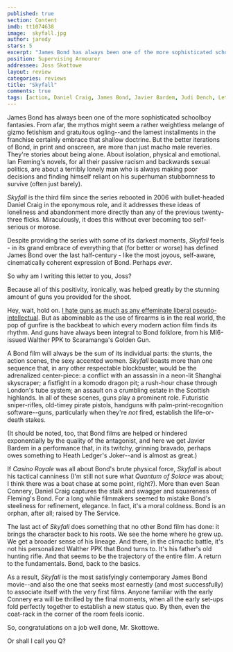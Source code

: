 ```yaml
---
published: true
section: Content
imdb: tt1074638
image:  skyfall.jpg
author: jaredy 
stars: 5
excerpt: "James Bond has always been one of the more sophisticated schoolboy fantasies. From afar, the mythos might seem a rather weightless melange of gizmo fetishism and gratuitous ogling&mdash;and the lamest installments in the franchise certainly embrace that shallow doctrine. But the better iterations of Bond, in print and onscreen, are more than just macho male reveries. They&rsquo;re stories about being alone. About isolation, physical and emotional. Ian Fleming&rsquo;s novels, for all their passive racism and backwards sexual politics, are about a terribly lonely man who is always making poor decisions and finding himself reliant on his superhuman stubbornness to survive (often just barely)."
position: Supervising Armourer
addressee: Joss Skottowe
layout: review
categories: reviews
title: "Skyfall"
comments: true
tags: [action, Daniel Craig, James Bond, Javier Bardem, Judi Dench, Letters, Sam Mendes]
---
```

James Bond has always been one of the more sophisticated schoolboy fantasies. From afar, the mythos might seem a rather weightless melange of gizmo fetishism and gratuitous ogling--and the lamest installments in the franchise certainly embrace that shallow doctrine. But the better iterations of Bond, in print and onscreen, are more than just macho male reveries. They're stories about being alone. About isolation, physical and emotional. Ian Fleming's novels, for all their passive racism and backwards sexual politics, are about a terribly lonely man who is always making poor decisions and finding himself reliant on his superhuman stubbornness to survive (often just barely). 

_Skyfall_ is the third film since the series rebooted in 2006 with bullet-headed Daniel Craig in the eponymous role, and it addresses these ideas of loneliness and abandonment more directly than any of the previous twenty-three flicks. Miraculously, it does this without ever becoming too self-serious or morose. 

Despite providing the series with some of its darkest moments, _Skyfall_ feels - in its grand embrace of everything that (for better or worse) has defined James Bond over the last half-century - like the most joyous, self-aware, cinematically coherent expression of Bond. Perhaps _ever_.

So why am I writing this letter to you, Joss? 

Because all of this positivity, ironically, was helped greatly by the stunning amount of guns you provided for the shoot. 

Hey, wait, hold on. [I hate guns as much as any effeminate liberal pseudo-intellectual][1]. But as abominable as the use of firearms is in the real world, the pop of gunfire is the backbeat to which every modern action film finds its rhythm. And guns have always been integral to Bond folklore, from his MI6-issued Walther PPK to Scaramanga's Golden Gun.

   [1]: /content/2012/7/27/the-dark-knight-rises.html

A Bond film will always be the sum of its individual parts: the stunts, the action scenes, the sexy accented women. _Skyfall_ boasts more than one sequence that, in any other respectable blockbuster, would be the adrenalized center-piece: a conflict with an assassin in a neon-lit Shanghai skyscraper; a fistfight in a komodo dragon pit; a rush-hour chase through London's tube system; an assault on a crumbling estate in the Scottish highlands. In all of these scenes, guns play a prominent role. Futuristic sniper-rifles, old-timey pirate pistols, handguns with palm-print-recognition software--guns, particularly when they're _not_ fired, establish the life-or-death stakes.

(It should be noted, too, that Bond films are helped or hindered exponentially by the quality of the antagonist, and here we get Javier Bardem in a performance that, in its twitchy, grinning bravado, perhaps owes something to Heath Ledger's Joker--and is almost as great.)   

If _Casino Royale_ was all about Bond's brute physical force, _Skyfall_ is about his tactical canniness (I'm still not sure what _Quantum of Solace_ was about; I think there was a boat chase at some point, right?). More than even Sean Connery, Daniel Craig captures the stalk and swagger and squareness of Fleming's Bond. For a long while filmmakers seemed to mistake Bond's steeliness for refinement, elegance. In fact, it's a moral coldness. Bond is an orphan, after all; raised by The Service.  

The last act of _Skyfall_ does something that no other Bond film has done: it brings the character back to his roots. We see the home where he grew up. We get a broader sense of his lineage. And there, in the climactic battle, it's not his personalized Walther PPK that Bond turns to. It's his father's old hunting rifle. And that seems to be the trajectory of the entire film. A return to the fundamentals. Bond, back to the basics.  

As a result, _Skyfall_ is the most satisfyingly contemporary James Bond movie--and also the one that seeks most earnestly (and most successfully) to associate itself with the very first films. Anyone familiar with the early Connery era will be thrilled by the final moments, when all the early set-ups fold perfectly together to establish a new status quo. By then, even the coat-rack in the corner of the room feels iconic.

So, congratulations on a job well done, Mr. Skottowe. 

Or shall I call you Q? 